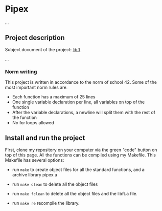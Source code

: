 # Pipex

...

## Project description
<p>Subject document of the project: <a href="pipex_subject" target="_blank">libft</a></p>
...

### Norm writing

This project is written in accordance to the norm of school 42. Some of the most important norm rules are:
- Each function has a maximum of 25 lines
- One single variable declaration per line, all variables on top of the function 
- After the variable declarations, a newline will split them with the rest of the function
- No for loops allowed


## Install and run the project

First, clone my repository on your computer via the green "code" button on top of this page.
All the functions can be compiled using my Makefile. This Makefile has several options:
- run <code>make</code> to create object files for all the standard functions, and a archive library pipex.a


- run <code>make clean</code> to delete all the object files
- run <code>make fclean</code> to delete all the object files and the libft.a file.
- run <code>make re</code> recompile the library.
